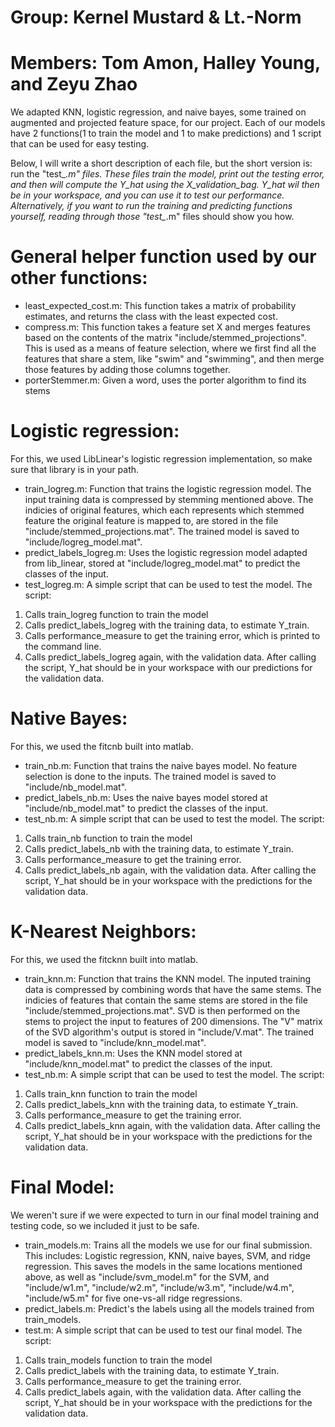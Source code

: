 # Group: Kernel Mustard & Lt.-Norm
# Members: Tom Amon, Halley Young, and Zeyu Zhao
We adapted KNN, logistic regression, and naive bayes, some trained on augmented and projected feature space, for our project. 
Each of our models have 2 functions(1 to train the model and 1 to make predictions) and 1 script that can be used for easy testing.

Below, I will write a short description of each file, but the short version is: run the "test_*.m" files. 
These files train the model, print out the testing error, and then will compute the Y_hat using the X_validation_bag. Y_hat wil then be in your workspace, and you can use it to test our performance. Alternatively, if you want to run the training and predicting functions yourself, reading through those "test_*.m" files should show you how. 

# General helper function used by our other functions: 
 - least_expected_cost.m: This function takes a matrix of probability estimates, and returns the class with the least expected cost. 
 - compress.m: This function takes a feature set X and merges features based on the contents of the matrix "include/stemmed_projections". This is used as a means of feature selection, where we first find all the features that share a stem, like "swim" and "swimming", and then merge those features by adding those columns together. 
 - porterStemmer.m: Given a word, uses the porter algorithm to find its stems 


# Logistic regression:
For this, we used LibLinear's logistic regression implementation, so make sure that library is in your path. 
 - train_logreg.m: Function that trains the logistic regression model. The input training data is compressed by stemming mentioned above. The indicies of original features, which each represents which stemmed feature the original feature is mapped to, are stored in the file "include/stemmed_projections.mat".  The trained model is saved to "include/logreg_model.mat".
 - predict_labels_logreg.m: Uses the logistic regression model adapted from lib_linear, stored at "include/logreg_model.mat" to predict the classes of the input. 
 - test_logreg.m:  A simple script that can be used to test the model. The script:   
1) Calls train_logreg function to train the model
2) Calls predict_labels_logreg with the training data, to estimate Y_train. 
3) Calls performance_measure to get the training error, which is printed to the command line. 
4) Calls predict_labels_logreg again, with the validation data. 
After calling the script, Y_hat should be in your workspace with our predictions for the validation data. 

# Native Bayes:
For this, we used the fitcnb built into matlab. 
 - train_nb.m: Function that trains the naive bayes model. No feature selection is done to the inputs. The trained model is saved to "include/nb_model.mat".
 - predict_labels_nb.m: Uses the naive bayes model stored at "include/nb_model.mat" to predict the classes of the input.
 - test_nb.m:  A simple script that can be used to test the model. The script:   
1) Calls train_nb function to train the model
2) Calls predict_labels_nb with the training data, to estimate Y_train. 
3) Calls performance_measure to get the training error. 
4) Calls predict_labels_nb again, with the validation data. 
After calling the script, Y_hat should be in your workspace with the predictions for the validation data. 

# K-Nearest Neighbors:
For this, we used the fitcknn built into matlab. 
 - train_knn.m: Function that trains the KNN model. The inputed training data is compressed by combining words that have the same stems. The indicies of features that contain the same stems are stored in the file "include/stemmed_projections.mat". SVD is then performed on the stems to project the input to features of 200 dimensions. The "V" matrix of the SVD algorithm's output is stored in "include/V.mat". The trained model is saved to "include/knn_model.mat".
 - predict_labels_knn.m: Uses the KNN model stored at "include/knn_model.mat" to predict the classes of the input. 
 - test_nb.m:  A simple script that can be used to test the model. The script:   
1) Calls train_knn function to train the model
2) Calls predict_labels_knn with the training data, to estimate Y_train. 
3) Calls performance_measure to get the training error. 
4) Calls predict_labels_knn again, with the validation data. 
After calling the script, Y_hat should be in your workspace with the predictions for the validation data.

# Final Model:

We weren't sure if we were expected to turn in our final model training and testing code, so we included it just to be safe.
 - train_models.m: Trains all the models we use for our final submission. This includes: Logistic regression, KNN, naive bayes, SVM, and ridge regression. This saves the models in the same locations mentioned above, as well as "include/svm_model.m" for the SVM, and "include/w1.m", "include/w2.m", "include/w3.m", "include/w4.m", "include/w5.m" for five one-vs-all ridge regressions.
 - predict_labels.m: Predict's the labels using all the models trained from train_models. 
 - test.m:  A simple script that can be used to test our final model. The script:   
1) Calls train_models function to train the model
2) Calls predict_labels with the training data, to estimate Y_train. 
3) Calls performance_measure to get the training error. 
4) Calls predict_labels again, with the validation data. 
After calling the script, Y_hat should be in your workspace with the predictions for the validation data.